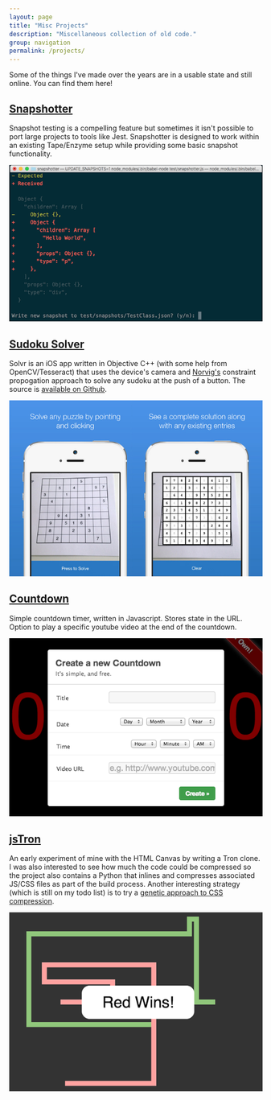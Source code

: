 ```yaml
---
layout: page
title: "Misc Projects"
description: "Miscellaneous collection of old code."
group: navigation
permalink: /projects/
---
```


Some of the things I've made over the years are in a usable state and still online. You can find them here!

## [Snapshotter](https://www.npmjs.com/package/snapshotter)

Snapshot testing is a compelling feature but sometimes it isn't possible to port large projects to tools like Jest. Snapshotter is designed to work within an existing Tape/Enzyme setup while providing some basic snapshot functionality.

[![Snapshotter](snapshotter.png)](https://www.npmjs.com/package/snapshotter)

## [Sudoku Solver](https://itunes.apple.com/US/app/id963980466?mt=8)

Solvr is an iOS app written in Objective C++ (with some help from OpenCV/Tesseract) that uses the device's camera and [Norvig's](http://norvig.com/sudoku.html) constraint propogation approach to solve any sudoku at the push of a button. The source is [available on Github](https://github.com/cdlewis/Solvr).

[![Solvr](solvr.jpg)](https://itunes.apple.com/US/app/id963980466?mt=8)

## [Countdown](http://chrislewis.com.au/Countdown)
Simple countdown timer, written in Javascript. Stores state in the URL. Option to play a specific youtube video at the end of the countdown.

[![Countdown](countdown.png)](http://chrislewis.com.au/Countdown)

## [jsTron](http://chrislewis.com.au/jsTron)
An early experiment of mine with the HTML Canvas by writing a Tron clone. I was also interested to see how much the code could be compressed so the project also contains a Python that inlines and compresses associated JS/CSS files as part of the build process. Another interesting strategy (which is still on my todo list) is to try a [genetic approach to CSS compression](http://friggeri.net/blog/a-genetic-approach-to-css-compression/).

[![jsTron](tron.png)](http://chrislewis.com.au/jsTron)
